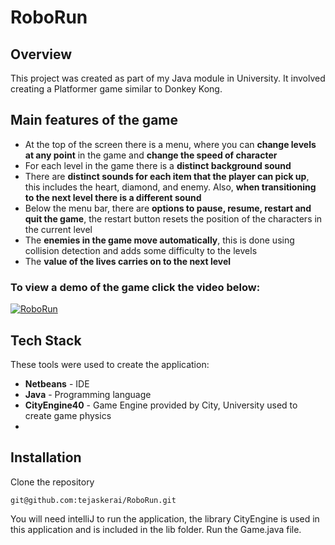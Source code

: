 # RoboRun
## Overview
This project was created as part of my Java module in University. It involved creating a Platformer game similar to Donkey Kong.

## Main features of the game

- At the top of the screen there is a menu, where you can **change levels at any point** in the game and **change the speed of character**
- For each level in the game there is a **distinct background sound**
- There are **distinct sounds for each item that the player can pick up**, this includes the heart, diamond, and enemy. Also, **when transitioning to the next level there is a different sound**
- Below the menu bar, there are **options to pause, resume, restart and quit the game**, the restart button resets the position of the characters in the current level
- The **enemies in the game move automatically**, this is done using collision detection and adds some difficulty to the levels
- The **value of the lives carries on to the next level**

### To view a demo of the game click the video below:
[![RoboRun](https://j.gifs.com/XLNqNV.gif)](https://www.youtube.com/watch?v=t1-FVqPP5NQ&ab_channel=TejasKerai)

## Tech Stack
These tools were used to create the application:
- **Netbeans** - IDE
- **Java** - Programming language
- **CityEngine40** - Game Engine provided by City, University used to create game physics
- 
## Installation
Clone the repository
```
git@github.com:tejaskerai/RoboRun.git
```

You will need intelliJ to run the application, the library CityEngine is used in this application and is included in the lib folder. Run the Game.java file.
